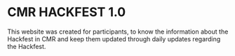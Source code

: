 # CMR HACKFEST 1.0
This website was created for participants, to know the information about the Hackfest in CMR and keep them updated through daily updates regarding the Hackfest.
